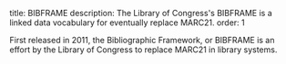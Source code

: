 title: BIBFRAME
description: The Library of Congress's BIBFRAME is a linked data vocabulary for eventually replace MARC21.
order: 1 

First released in 2011, the Bibliographic Framework, or BIBFRAME is an effort by the
Library of Congress to replace MARC21 in library systems.
